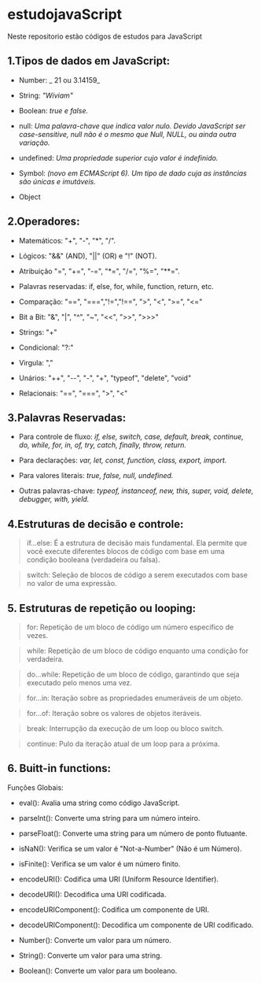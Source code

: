# estudojavaScript

Neste repositorio estão códigos de estudos para JavaScript

## 1.Tipos de dados em JavaScript:

* Number: _ 21 ou 3.14159_

* String: _"Wíviam"_

* Boolean: _true e false._

* null: _Uma palavra-chave que indica valor nulo. Devido JavaScript ser case-sensitive, null não é o mesmo que Null, NULL, ou ainda outra variação._

* undefined: _Uma propriedade superior cujo valor é indefinido._

* Symbol: _(novo em ECMAScript 6). Um tipo de dado cuja as instâncias são únicas e imutáveis._

* Object

## 2.Operadores:

* Matemáticos: "+", "-", "*", "/".

* Lógicos: "&&" (AND), "||" (OR) e "!" (NOT).

* Atribuição "=", "+=", "-=", "*=", "/=", "%=", "**=".

* Palavras reservadas: if, else, for, while, function, return, etc.

* Comparação: "==", "===","!=","!==", ">", "<", ">=", "<=" 

* Bit a Bit: "&", "|", "^", "~", "<<", ">>", ">>>"

* Strings: "+"

* Condicional: "?:"

* Virgula: ","

* Unários: "++", "--", "-", "+", "typeof", "delete", "void"

* Relacionais: "==", "===", ">", "<"

## 3.Palavras Reservadas:
* Para controle de fluxo:
_if, else, switch, case, default, break, continue, do, while, for, in, of, try, catch, finally, throw, return._

* Para declarações:
_var, let, const, function, class, export, import._

* Para valores literais:
_true, false, null, undefined._

* Outras palavras-chave:
_typeof, instanceof, new, this, super, void, delete, debugger, with, yield._

## 4.Estruturas de decisão e controle:

>if...else:
É a estrutura de decisão mais fundamental. Ela permite que você execute diferentes blocos de código com base em uma condição booleana (verdadeira ou falsa).

> switch:
Seleção de blocos de código a serem executados com base no valor de uma expressão.


## 5. Estruturas de repetição ou looping:

> for:
Repetição de um bloco de código um número específico de vezes.

> while:
Repetição de um bloco de código enquanto uma condição for verdadeira.

> do...while:
Repetição de um bloco de código, garantindo que seja executado pelo menos uma vez.

> for...in:
Iteração sobre as propriedades enumeráveis de um objeto.

>for...of:
Iteração sobre os valores de objetos iteráveis.

> break:
Interrupção da execução de um loop ou bloco switch.

>continue:
Pulo da iteração atual de um loop para a próxima.

## 6. Buitt-in functions:

Funções Globais:

* eval(): Avalia uma string como código JavaScript.


* parseInt(): Converte uma string para um número inteiro.


* parseFloat(): Converte uma string para um número de ponto flutuante.


* isNaN(): Verifica se um valor é "Not-a-Number" (Não é um Número).


* isFinite(): Verifica se um valor é um número finito.


* encodeURI(): Codifica uma URI (Uniform Resource Identifier).


* decodeURI(): Decodifica uma URI codificada.


* encodeURIComponent(): Codifica um componente de URI.


* decodeURIComponent():
 Decodifica um componente de URI codificado.

* Number(): Converte um valor para um número.


* String(): Converte um valor para uma string.


* Boolean(): Converte um valor para um booleano.
